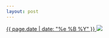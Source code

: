 ```yaml
---
layout: post
---
```


<p>
  <a href="/131">
    <time>{{ page.date | date: "%e %B %Y" }}</time>
    <img src="https://s3.amazonaws.com/life.aaronjgreenberg.com/131.jpg">
  </a>
  
</p>

